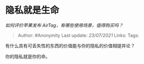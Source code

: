 # 隐私就是生命
*如何评价苹果发布 AirTag，有哪些使用场景，值得购买吗？*

> Author: #Anonymity
> Last update: *23/07/2021*
> Links:
> Tags:

有什么具有可丢失性的东西的价值能与你的隐私的价值相提并论？

你的隐私就是你的命。

